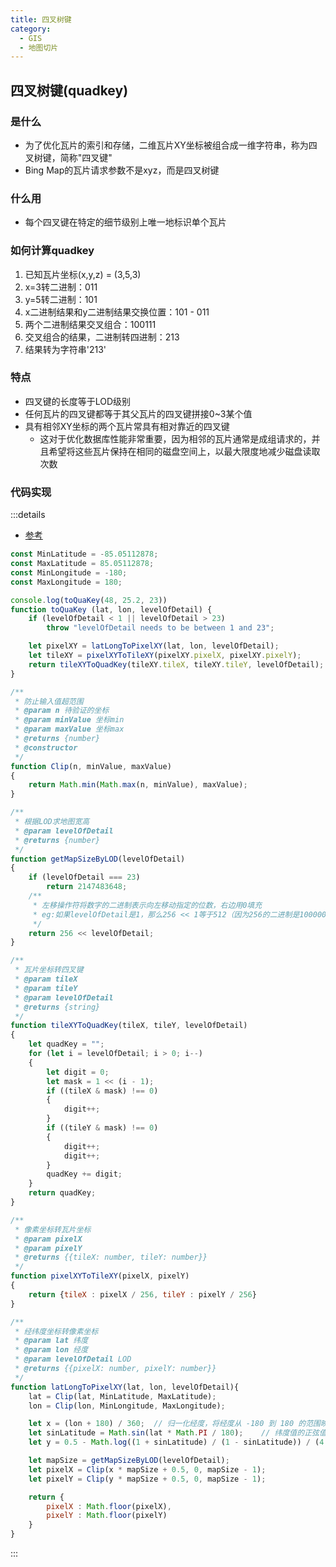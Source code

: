 ```yaml
---
title: 四叉树键
category:
  - GIS
  - 地图切片
---
```


## 四叉树键(quadkey)
### 是什么
- 为了优化瓦片的索引和存储，二维瓦片XY坐标被组合成一维字符串，称为四叉树键，简称"四叉键"
- Bing Map的瓦片请求参数不是xyz，而是四叉树键
### 什么用
- 每个四叉键在特定的细节级别上唯一地标识单个瓦片
### 如何计算quadkey
1. 已知瓦片坐标(x,y,z) = (3,5,3)
2. x=3转二进制：011
3. y=5转二进制：101
4. x二进制结果和y二进制结果交换位置：101 - 011
5. 两个二进制结果交叉组合：100111
6. 交叉组合的结果，二进制转四进制：213
7. 结果转为字符串'213'
### 特点
- 四叉键的长度等于LOD级别
- 任何瓦片的四叉键都等于其父瓦片的四叉键拼接0~3某个值
- 具有相邻XY坐标的两个瓦片常具有相对靠近的四叉键
  - 这对于优化数据库性能非常重要，因为相邻的瓦片通常是成组请求的，并且希望将这些瓦片保持在相同的磁盘空间上，以最大限度地减少磁盘读取次数
### 代码实现
:::details
- [参考](https://github.com/stumpyfr/quadkey)
```js
const MinLatitude = -85.05112878;
const MaxLatitude = 85.05112878;
const MinLongitude = -180;
const MaxLongitude = 180;

console.log(toQuaKey(48, 25.2, 23))
function toQuaKey (lat, lon, levelOfDetail) {
    if (levelOfDetail < 1 || levelOfDetail > 23)
        throw "levelOfDetail needs to be between 1 and 23";

    let pixelXY = latLongToPixelXY(lat, lon, levelOfDetail);
    let tileXY = pixelXYToTileXY(pixelXY.pixelX, pixelXY.pixelY);
    return tileXYToQuadKey(tileXY.tileX, tileXY.tileY, levelOfDetail);
}

/**
 * 防止输入值超范围
 * @param n 待验证的坐标
 * @param minValue 坐标min
 * @param maxValue 坐标max
 * @returns {number}
 * @constructor
 */
function Clip(n, minValue, maxValue)
{
    return Math.min(Math.max(n, minValue), maxValue);
}

/**
 * 根据LOD求地图宽高
 * @param levelOfDetail
 * @returns {number}
 */
function getMapSizeByLOD(levelOfDetail)
{
    if (levelOfDetail === 23)
        return 2147483648;
    /**
     * 左移操作符将数字的二进制表示向左移动指定的位数，右边用0填充
     * eg:如果levelOfDetail是1，那么256 << 1等于512（因为256的二进制是100000000，左移一位变为1000000000，即512）。
     */
    return 256 << levelOfDetail;
}

/**
 * 瓦片坐标转四叉键
 * @param tileX
 * @param tileY
 * @param levelOfDetail
 * @returns {string}
 */
function tileXYToQuadKey(tileX, tileY, levelOfDetail)
{
    let quadKey = "";
    for (let i = levelOfDetail; i > 0; i--)
    {
        let digit = 0;
        let mask = 1 << (i - 1);
        if ((tileX & mask) !== 0)
        {
            digit++;
        }
        if ((tileY & mask) !== 0)
        {
            digit++;
            digit++;
        }
        quadKey += digit;
    }
    return quadKey;
}

/**
 * 像素坐标转瓦片坐标
 * @param pixelX
 * @param pixelY
 * @returns {{tileX: number, tileY: number}}
 */
function pixelXYToTileXY(pixelX, pixelY)
{
    return {tileX : pixelX / 256, tileY : pixelY / 256}
}

/**
 * 经纬度坐标转像素坐标
 * @param lat 纬度
 * @param lon 经度
 * @param levelOfDetail LOD
 * @returns {{pixelX: number, pixelY: number}}
 */
function latLongToPixelXY(lat, lon, levelOfDetail){
    lat = Clip(lat, MinLatitude, MaxLatitude);
    lon = Clip(lon, MinLongitude, MaxLongitude);

    let x = (lon + 180) / 360;  // 归一化经度，将经度从 -180 到 180 的范围映射到 0 到 1 的范围
    let sinLatitude = Math.sin(lat * Math.PI / 180);    // 纬度值的正弦值
    let y = 0.5 - Math.log((1 + sinLatitude) / (1 - sinLatitude)) / (4 * Math.PI);  // y 是基于纬度计算的一个中间值，使用 Mercator 投影公式进行转换。Mercator 投影常用于地图瓦片系统，因为它在纬度方向上提供了近似线性的映射。

    let mapSize = getMapSizeByLOD(levelOfDetail);
    let pixelX = Clip(x * mapSize + 0.5, 0, mapSize - 1);
    let pixelY = Clip(y * mapSize + 0.5, 0, mapSize - 1);

    return {
        pixelX : Math.floor(pixelX),
        pixelY : Math.floor(pixelY)
    }
}
```
:::